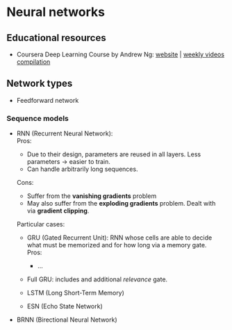 # Neural networks
## Educational resources
- Coursera Deep Learning Course by Andrew Ng: [website](https://www.coursera.org/learn/neural-networks-deep-learning) | [weekly videos compilation](https://www.youtube.com/playlist?list=PLkRLdi-c79HKEWoi4oryj-Cx-e47y_NcM)


## Network types
- Feedforward network

### Sequence models
- RNN (Recurrent Neural Network):  
  Pros:
  - Due to their design, parameters are reused in all layers. Less parameters -> easier to train.
  - Can handle arbitrarily long sequences.

  Cons:
  - Suffer from the **vanishing gradients** problem
  - May also suffer from the **exploding gradients** problem. Dealt with via **gradient clipping**.
  
  Particular cases:
  - GRU (Gated Recurrent Unit): RNN whose cells are able to decide what must be memorized and for how long via a memory gate.  
    Pros:
    - ...
  - Full GRU: includes and additional *relevance* gate.
  - LSTM (Long Short-Term Memory)
  
  - ESN (Echo State Network)
- BRNN (Birectional Neural Network)
